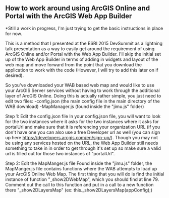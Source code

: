 <h2>How to work around using ArcGIS Online and Portal with the ArcGIS Web App Builder </h2>

*Still a work in progress, I'm just trying to get the basic instructions in place for now.

This is a method that I presented at the ESRI 2015 DevSummit as a lightning talk presentation as a way to easily get around the requirement of using ArcGIS Online and/or Portal with the Web App Builder. I'll skip the initial set up of the Web App Builder in terms of adding in widgets and layout of the web map and move forward from the point that you download the application to work with the code (However, I will try to add this later on if desired).

So you've downloaded your WAB based web map and would like to use your ArcGIS Server services without having to work through the additional layer of ArcGIS Online. Doing this is actually rather simple, you just need to edit two files:
  -config.json (the main config file in the main directory of the WAB download)
  -MapManager.js (found inside the "jimu.js" folder)
  
Step 1: Edit the config.json file
In your config.json file, you will want to look for the two instances where it asks for the two instances where it asks for portalUrl and make sure that it is referencing your organization URL (if you don't have one you can also use a free Developer url as well (you can sign up here https://developers.arcgis.com/en/sign-up/). Though you may not be using any services hosted on the URL, the Web App Builder still needs something to take in in order to get through it's set up so make sure a valid url is filled out for those two instances of "portalUrl".

Step 2: Edit the MapManger.js file
Found inside the "jimu.js" folder, the MapManger.js file contains functions where the WAB attempts to load up your ArcGIS Online Web Map. The first thing that you will do is find the initial instance of function "_show2DWebMap", which you should find at line 79. Comment out the call to this function and put in a call to a new function there "_show2DLayersMap" (ex: this._show2DLayersMap(appConfig);)

